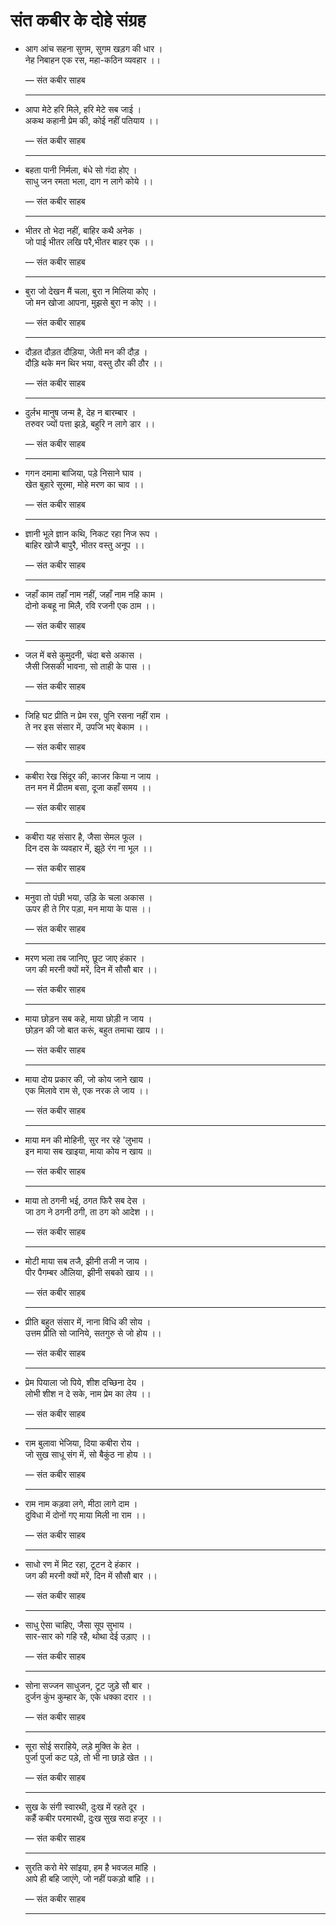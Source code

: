 # संत कबीर के दोहे संग्रह

- आग आंच सहना सुगम, सुगम खड़ग की धार ।\
  नेह निबाहन एक रस, महा-कठिन व्यवहार ।।

  — संत कबीर साहब

  ***

- आपा मेटे हरि मिले, हरि मेटे सब जाई ।\
  अकथ कहानी प्रेम की, कोई नहीं पतियाय ।।

  — संत कबीर साहब

  ***

- बहता पानी निर्मला, बंधे सो गंदा होए ।\
  साधु जन रमता भला, दाग न लागे कोये ।।

  — संत कबीर साहब

  ***

- भीतर तो भेदा नहीं, बाहिर कथै अनेक ।\
  जो पाई भीतर लखि परै,भीतर बाहर एक ।।

  — संत कबीर साहब

  ***

- बुरा जो देखन मैं चला, बुरा न मिलिया कोए ।\
  जो मन खोजा आपना, मुझसे बुरा न कोए ।।

  — संत कबीर साहब

  ***

- दौड़त दौड़त दौड़िया, जेती मन की दौड़ ।\
  दौड़ि थके मन थिर भया, वस्तु ठौर की ठौर ।।

  — संत कबीर साहब

  ***

- दुर्लभ मानुष जन्म है, देह न बारम्बार ।\
  तरुवर ज्यों पत्ता झड़े, बहुरि न लागे डार ।।

  — संत कबीर साहब

  ***

- गगन दमामा बाजिया, पड़े निसाने घाव ।\
  खेत बुहारे सूरमा, मोहे मरण का चाव ।।

  — संत कबीर साहब

  ***

- ज्ञानी भूले ज्ञान कथि, निकट रहा निज रूप ।\
  बाहिर खोजै बापुरै, भीतर वस्तु अनूप ।।

  — संत कबीर साहब

  ***

- जहाँ काम तहाँ नाम नहीं, जहाँ नाम नहि काम ।\
  दोनो कबहू ना मिलै, रवि रजनी एक ठाम ।।

  — संत कबीर साहब

  ***

- जल में बसे कुमुदनी, चंदा बसे अकास ।\
  जैसी जिसकी भावना, सो ताही के पास ।।

  — संत कबीर साहब

  ***

- जिहि घट प्रीति न प्रेम रस, पुनि रसना नहीं राम ।\
  ते नर इस संसार में, उपजि भए बेकाम ।।

  — संत कबीर साहब

  ***

- कबीरा रेख सिंदूर की, काजर किया न जाय ।\
  तन मन में प्रीतम बसा, दूजा कहाँ समय ।।

  — संत कबीर साहब

  ***

- कबीरा यह संसार है, जैसा सेमल फूल ।\
  दिन दस के व्यवहार में, झूठे रंग ना भूल ।।

  — संत कबीर साहब

  ***

- मनुवा तो पंछी भया, उड़ि के चला अकास ।\
  ऊपर ही ते गिर पड़ा, मन माया के पास ।।

  — संत कबीर साहब

  ***

- मरण भला तब जानिए, छूट जाए हंकार ।\
  जग की मरनी क्यों मरें, दिन में सौसौ बार ।।

  — संत कबीर साहब

  ***

- माया छोड़न सब कहे, माया छोड़ी न जाय ।\
  छोड़न की जो बात करूं, बहुत तमाचा खाय ।।

  — संत कबीर साहब

  ***

- माया दोय प्रकार की, जो कोय जाने खाय ।\
  एक मिलावे राम से, एक नरक ले जाय ।।

  — संत कबीर साहब

  ***

- माया मन की मोहिनी, सुर नर रहे 'लुभाय ।\
  इन माया सब खाइया, माया कोय न खाय ॥

  — संत कबीर साहब

  ***

- माया तो ठगनी भई, ठगत फिरै सब देस ।\
  जा ठग ने ठगनी ठगी, ता ठग को आदेश ।।

  — संत कबीर साहब

  ***

- मोटी माया सब तजै, झीनी तजी न जाय ।\
  पीर पैगम्बर औलिया, झीनी सबको खाय ।।

  — संत कबीर साहब

  ***

- प्रीति बहुत संसार में, नाना विधि की सोय ।\
  उत्तम प्रीति सो जानिये, सतगुरु से जो होय ।।

  — संत कबीर साहब

  ***

- प्रेम पियाला जो पिये, शीश दच्छिना देय ।\
  लोभी शीश न दे सके, नाम प्रेम का लेय ।।

  — संत कबीर साहब

  ***

- राम बुलावा भेजिया, दिया कबीरा रोय ।\
  जो सुख साधू संग में, सो बैकुंठ ना होय ।।

  — संत कबीर साहब

  ***

- राम नाम कड़वा लगे, मीठा लागे दाम ।\
  दुविधा में दोनों गए माया मिली ना राम ।।

  — संत कबीर साहब

  ***

- साधो रण में मिट रहा, टूटन दे हंकार ।\
  जग की मरनी क्यों मरें, दिन में सौसौ बार ।।

  — संत कबीर साहब

  ***

- साधु ऐसा चाहिए, जैसा सूप सुभाय ।\
  सार-सार को गहि रहै, थोथा देई उड़ाए ।।

  — संत कबीर साहब

  ***

- सोना सज्जन साधुजन, टूट जुड़े सौ बार ।\
  दुर्जन कुंभ कुम्हार के, एके धक्का दरार ।।

  — संत कबीर साहब

  ***

- सूरा सोई सराहिये, लड़े मुक्ति के हेत ।\
  पुर्जा पुर्जा कट पड़े, तो भी ना छाड़े खेत ।।

  — संत कबीर साहब

  ***

- सुख के संगी स्वारथी, दुःख में रहते दूर ।\
  कहैं कबीर परमारथी, दुःख सुख सदा हजूर ।।

  — संत कबीर साहब

  ***

- सुरति करो मेरे सांइया, हम है भवजल मांहि ।\
  आपे ही बहि जाएंगे, जो नहीं पकड़ो बांहि ।।

  — संत कबीर साहब

  ***
